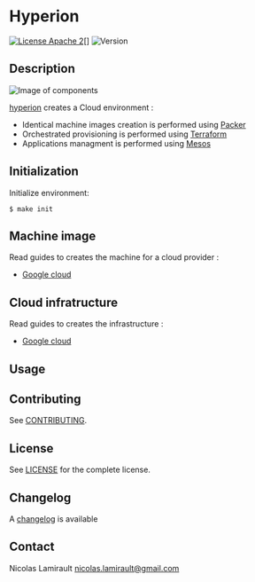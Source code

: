 # Hyperion

[![License Apache 2][badge-license]][LICENSE][]
![Version][badge-release]

## Description

![Image of components](https://github.com/portefaix/hyperion-mesos/raw/master/docs/hyperion-mesos.png "Hyperion Swarm")

[hyperion][] creates a Cloud environment :

- Identical machine images creation is performed using [Packer][]
- Orchestrated provisioning is performed using [Terraform][]
- Applications managment is performed using [Mesos][]

## Initialization

Initialize environment:

    $ make init


## Machine image

Read guides to creates the machine for a cloud provider :

* [Google cloud](https://github.com/portefaix/hyperion-mesos/blob/packer/google/README.md)

## Cloud infratructure

Read guides to creates the infrastructure :

* [Google cloud](https://github.com/portefaix/hyperion-mesos/blob/infra/google/README.md)


## Usage



## Contributing

See [CONTRIBUTING](CONTRIBUTING.md).


## License

See [LICENSE][] for the complete license.


## Changelog

A [changelog](ChangeLog.md) is available


## Contact

Nicolas Lamirault <nicolas.lamirault@gmail.com>


[hyperion]: https://github.com/portefaix/hyperion-mesos
[LICENSE]: https://github.com/portefaix/hyperion-mesos/blob/master/LICENSE
[Issue tracker]: https://github.com/portefaix/hyperion-mesos/issues

[Mesos]: https://github.com/docker/mesos

[terraform]: https://terraform.io
[packer]: https://packer.io

[badge-license]: https://img.shields.io/badge/license-Apache_2-green.svg
[badge-release]: https://img.shields.io/github/release/portefaix/hyperion-mesos.svg
